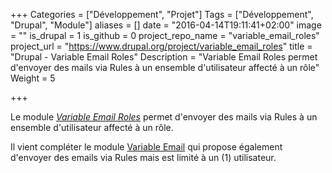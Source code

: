 +++
Categories = ["Développement", "Projet"]
Tags = ["Développement", "Drupal", "Module"]
aliases = []
date = "2016-04-14T19:11:41+02:00"
image = ""
is_drupal = 1
is_github = 0
project_repo_name = "variable_email_roles"
project_url = "https://www.drupal.org/project/variable_email_roles"
title = "Drupal - Variable Email Roles"
Description = "Variable Email Roles permet d'envoyer des mails via Rules à un ensemble d'utilisateur affecté à un rôle"
Weight = 5

+++

Le module *[Variable Email Roles](https://www.drupal.org/project/variable_email_roles)* permet d'envoyer des mails via Rules à un ensemble d'utilisateur affecté à un rôle.

Il vient compléter le module [Variable Email](https://www.drupal.org/project/variable_email) qui propose également d'envoyer des emails via Rules mais est limité à un (1) utilisateur.
